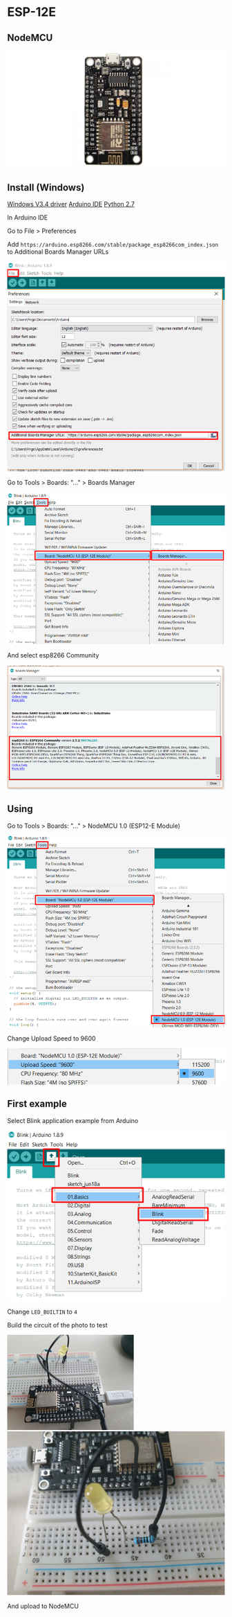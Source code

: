 # ESP-12E

## NodeMCU

![NodeMCU](nodemcu.jpg)


## Install (Windows)

[Windows V3.4 driver](https://wiki.wemos.cc/_media/ch341ser_win_3.4.zip)
[Arduino IDE](https://www.arduino.cc/en/Main/Software)
[Python 2.7](https://www.python.org/download/releases/2.7/)

In Arduino IDE

Go to File > Preferences

Add `https://arduino.esp8266.com/stable/package_esp8266com_index.json` to Additional Boards Manager URLs 

![Preferences](preferences.png)

Go to Tools > Boards: "..." > Boards Manager 

![Board](board.png)

And select esp8266 Community

![Boards Manager](boardinfo.png)

## Using 

Go to Tools > Boards: "..." > NodeMCU 1.0 (ESP12-E Module)

![Select Board](selectboard.png)

Change Upload Speed to 9600

![Upload Speed](upspeed.png)

## First example

Select Blink application example from Arduino

![Blink](blink.png)

Change `LED_BUILTIN` to `4`

Build the circuit of the photo to test

![Example 1](ex1.jpg) ![Example 1_2](ex1_2.jpg)

And upload to NodeMCU





